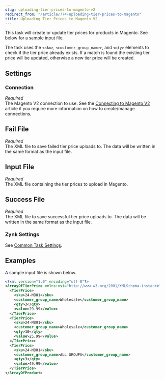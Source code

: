 ```yaml
---
slug: uploading-tier-prices-to-magento-v2
redirect_from: "/article/774-uploading-tier-prices-to-magento"
title: Uploading Tier Prices to Magento V2
---
```

 This task will create or update tier prices for products in Magento. See below for a sample input file.

The task uses the `<sku>`, `<customer_group_name>`, and `<qty>` elements to check if the tier price already exists. If a match is found the existing tier price will be updated, otherwise a new tier price will be created.

## Settings
### Connection
_Required_  
The Magento V2 connection to use. See the [Connecting to Magento V2](connecting-to-magento-v2) article if you require more information on how to create/manage connections.

## Fail File
_Required_  
The XML file to save failed tier price uploads to. The data will be written in the same format as the input file.

## Input File
_Required_  
The XML file containing the tier prices to upload in Magento.

## Success File
_Required_  
The XML file to save successful tier price uploads to. The data will be written in the same format as the input file.

### Zynk Settings
See [Common Task Settings](common-task-settings).

## Examples
A sample input file is shown below.
```xml
<?xml version="1.0" encoding="utf-8"?>
<ArrayOfTierPrice xmlns:xsi="http://www.w3.org/2001/XMLSchema-instance" xmlns:xsd="http://www.w3.org/2001/XMLSchema">
  <TierPrice>
    <sku>24-MB01</sku>
    <customer_group_name>Wholesale</customer_group_name>
    <qty>3</qty>
    <value>29.99</value>
  </TierPrice>
  <TierPrice>
    <sku>24-MB01</sku>
    <customer_group_name>Wholesale</customer_group_name>
    <qty>10</qty>
    <value>25.99</value>
  </TierPrice>
  <TierPrice>
    <sku>24-MB01</sku>
    <customer_group_name>ALL GROUPS</customer_group_name>
    <qty>3</qty>
    <value>49.99</value>
  </TierPrice>
</ArrayOfProduct>
```